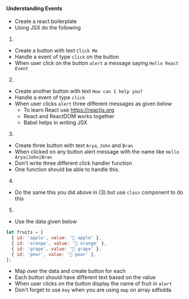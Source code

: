 #### Understanding Events

- Create a react boilerplate
- Using JSX do the following

1.

- Create a button with text `Click Me`
- Handle a event of type `click` on the button
- When user click on the button `alert` a message saying `Hello React Event`

2.

- Create another button with text `How can I help you?`
- Handle a event of type `click`
- When user clicks `alert` three different messages as given below
  - To learn React use https://reactjs.org
  - React and ReactDOM works together
  - Babel helps in writing JSX

3.

- Create three button with text `Arya`, `John` and `Bran`
- When clicked on any button alert message with the name like `Hello Arya|John|Bran`
- Don't write three different click handler function
- One function should be able to handle this.

4.

- Do the same this you did above in (3) but use `class` component to do this

5.

- Use the data given below

```js
let fruits = [
  { id: 'apple', value: '🍎 apple' },
  { id: 'orange', value: '🍊 orange' },
  { id: 'grape', value: '🍇 grape' },
  { id: 'pear', value: '🍐 pear' },
];
```

- Map over the data and create button for each
- Each button should have different text based on the value
- When user clicks on the button display the name of fruit in `alert`
- Don't forget to use `key` when you are using `map` on array
sdfsdda